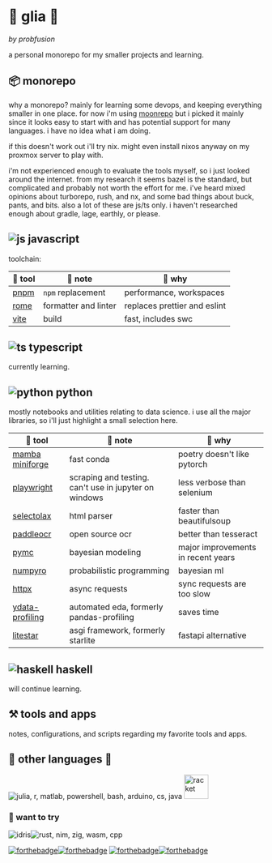 # 🌿 glia 🌿

*by probfusion*

a personal monorepo for my smaller projects and learning.

## 📦 monorepo

why a monorepo? mainly for learning some devops, and keeping everything smaller in one place. for now i'm using [moonrepo](https://moonrepo.dev/) but i picked it mainly since it looks easy to start with and has potential support for many languages. i have no idea what i am doing.

if this doesn't work out i'll try nix. might even install nixos anyway on my proxmox server to play with.

i'm not experienced enough to evaluate the tools myself, so i just looked around the internet.  from my research it seems bazel is the standard, but complicated and probably not worth the effort for me. i've heard mixed opinions about turborepo, rush, and nx, and some bad things about buck, pants, and bits. also a lot of these are js/ts only. i haven't researched enough about gradle, lage, earthly, or please.

## ![js](https://skillicons.dev/icons?i=js&theme=dark) javascript

toolchain:

| 🔨 tool | 📝 note | 🤔 why |
|-- | -- | --|
| [pnpm](https://pnpm.io/) | `npm` replacement | performance, workspaces |
| [rome](https://rome.tools/) | formatter and linter | replaces prettier and eslint |
| [vite](https://vitejs.dev/) | build | fast, includes swc |

## ![ts](https://skillicons.dev/icons?i=ts&theme=dark)  typescript

currently learning.

## ![python](https://skillicons.dev/icons?i=python&theme=dark) python

mostly notebooks and utilities relating to data science. i use all the major libraries, so i'll just highlight a small selection here.

| 🔨 tool | 📝 note | 🤔 why |
|-- | -- | --|
| [mamba miniforge](https://mamba.readthedocs.io/en/latest/installation.html) | fast conda | poetry doesn't like pytorch |
| [playwright](https://playwright.dev/python/) | scraping and testing. can't use in jupyter on windows | less verbose than selenium |
| [selectolax](https://github.com/rushter/selectolax) | html parser | faster than beautifulsoup |
| [paddleocr](https://github.com/PaddlePaddle/PaddleOCR) | open source ocr | better than tesseract |
| [pymc](https://www.pymc.io/) | bayesian modeling | major improvements in recent years |
| [numpyro](https://github.com/pyro-ppl/numpyro) | probabilistic programming | bayesian ml |
| [httpx](https://www.python-httpx.org/) | async requests | sync requests are too slow |
| [ydata-profiling](https://github.com/ydataai/ydata-profiling) | automated eda, formerly pandas-profiling | saves time |
| [litestar](https://litestar.dev/) | asgi framework, formerly starlite | fastapi alternative |

## ![haskell](https://skillicons.dev/icons?i=haskell&theme=dark) haskell

will continue learning.

## ⚒️ tools and apps

notes, configurations, and scripts regarding my favorite tools and apps.

## 🦜 other languages 🐬

![julia, r, matlab, powershell, bash, arduino, cs, java](https://skillicons.dev/icons?i=julia,r,matlab,powershell,bash,arduino,cs,java&theme=dark) <img height="48" width="48" src="https://cdn.simpleicons.org/racket/" alt="racket" />

### 🌠 want to try

<img src="https://github.com/idris-lang/Idris2/blob/main/icons/idris-48x48.png?raw=true" alt="idris" />![rust, nim, zig, wasm, cpp](https://skillicons.dev/icons?i=rust,nim,zig,wasm,cpp&theme=dark)

[![forthebadge](https://forthebadge.com/images/badges/made-with-crayons.svg)](https://forthebadge.com)[![forthebadge](https://forthebadge.com/images/badges/made-with-out-pants.svg)](https://forthebadge.com)
[![forthebadge](https://forthebadge.com/images/badges/powered-by-jeffs-keyboard.svg)](https://forthebadge.com)[![forthebadge](https://forthebadge.com/images/badges/for-sharks.svg)](https://forthebadge.com)
